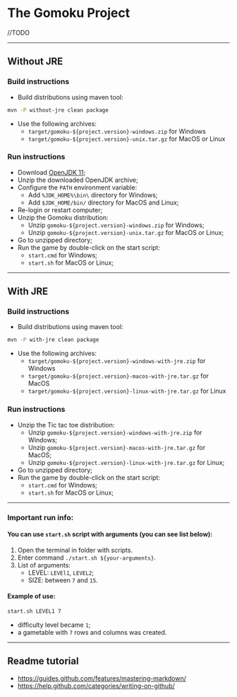 # The Gomoku Project
//TODO

-----------------------------------------------------------------------------------


## Without JRE

### Build instructions

- Build distributions using maven tool:

```bash
mvn -P without-jre clean package
```

- Use the following archives:
    - `target/gomoku-${project.version}-windows.zip` for Windows
    - `target/gomoku-${project.version}-unix.tar.gz` for MacOS or Linux

### Run instructions

- Download [OpenJDK 11](https://jdk.java.net/11/);
- Unzip the downloaded OpenJDK archive;
- Configure the `PATH` environment variable:
    - Add `%JDK_HOME%\bin\` directory for Windows;
    - Add `$JDK_HOME/bin/` directory for MacOS and Linux;
- Re-login or restart computer;
- Unzip the Gomoku distribution:
    - Unzip `gomoku-${project.version}-windows.zip` for Windows;
    - Unzip `gomoku-${project.version}-unix.tar.gz` for MacOS or Linux;
- Go to unzipped directory;
- Run the game by double-click on the start script:
    - `start.cmd` for Windows;
    - `start.sh` for MacOS or Linux;

-----------------------------------------------------------------------------------

## With JRE

### Build instructions

- Build distributions using maven tool:

```bash
mvn -P with-jre clean package
```

- Use the following archives:
    - `target/gomoku-${project.version}-windows-with-jre.zip` for Windows
    - `target/gomoku-${project.version}-macos-with-jre.tar.gz` for MacOS
    - `target/gomoku-${project.version}-linux-with-jre.tar.gz` for Linux

### Run instructions

- Unzip the Tic tac toe distribution:
    - Unzip `gomoku-${project.version}-windows-with-jre.zip` for Windows;
    - Unzip `gomoku-${project.version}-macos-with-jre.tar.gz` for MacOS;
    - Unzip `gomoku-${project.version}-linux-with-jre.tar.gz` for Linux;
- Go to unzipped directory;
- Run the game by double-click on the start script:
    - `start.cmd` for Windows;
    - `start.sh` for MacOS or Linux;

-----------------------------------------------------------------------------------

### Important run info:

#### You can use `start.sh` script with arguments (you can see list below):

1. Open the terminal in folder with scripts.
2. Enter command `./start.sh ${your-arguments}`.
3. List of arguments:
   - LEVEL: `LEVEl1`, `LEVEL2`;
   - SIZE: between `7` and `15`.

#### Example of use:
```bash
start.sh LEVEL1 7
```
- difficulty level became `1`;
- a gametable with `7` rows and columns was created.

-----------------------------------------------------------------------------------

## Readme tutorial

- https://guides.github.com/features/mastering-markdown/
- https://help.github.com/categories/writing-on-github/
